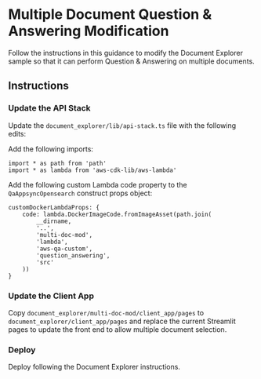 # Multiple Document Question & Answering Modification
Follow the instructions in this guidance to modify the Document Explorer sample so that it can perform Question & Answering on multiple documents.

## Instructions

### Update the API Stack

Update the `document_explorer/lib/api-stack.ts` file with the following edits:

Add the following imports:
```
import * as path from 'path'
import * as lambda from 'aws-cdk-lib/aws-lambda'
```

Add the following custom Lambda code property to the `QaAppsyncOpensearch` construct props object:
```
customDockerLambdaProps: {
    code: lambda.DockerImageCode.fromImageAsset(path.join(
        __dirname,
        '..',
        'multi-doc-mod',
        'lambda',
        'aws-qa-custom',
        'question_answering',
        'src'
    ))
}
```

### Update the Client App

Copy `document_explorer/multi-doc-mod/client_app/pages` to `document_explorer/client_app/pages` and replace the current Streamlit pages to update the front end to allow multiple document selection.

### Deploy

Deploy following the Document Explorer instructions.